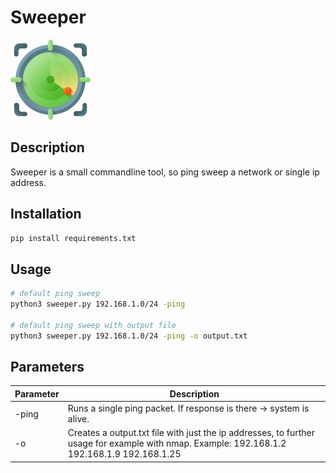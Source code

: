 # Sweeper
![](radar.png)
## Description
<p>Sweeper is a small commandline tool, so ping sweep a network or single ip address.</p>

## Installation
```bash
pip install requirements.txt
```

## Usage
```bash
# default ping sweep
python3 sweeper.py 192.168.1.0/24 -ping

# default ping sweep with output file
python3 sweeper.py 192.168.1.0/24 -ping -o output.txt
```

## Parameters
| **Parameter** | **Description**                                                                                                                              |
|---------------|----------------------------------------------------------------------------------------------------------------------------------------------|
| -ping         | Runs a single ping packet. If response is there -> system is alive.                                                                          |
| -o            | Creates a output.txt file with just the ip addresses, to further usage for example with nmap.  Example: 192.168.1.2 192.168.1.9 192.168.1.25 |

